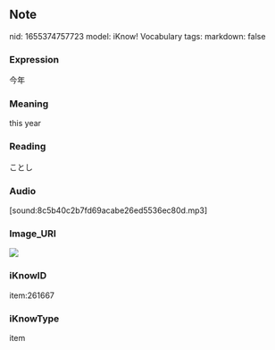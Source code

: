 ## Note
nid: 1655374757723
model: iKnow! Vocabulary
tags: 
markdown: false

### Expression
今年

### Meaning
this year

### Reading
ことし

### Audio
[sound:8c5b40c2b7fd69acabe26ed5536ec80d.mp3]

### Image_URI
<img src="83706f96a283ca2b07612df6725b9334.jpg">

### iKnowID
item:261667

### iKnowType
item
